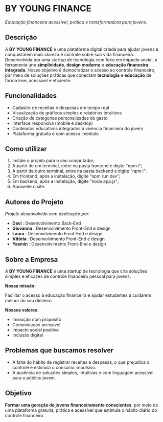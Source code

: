 # BY YOUNG FINANCE
*Educação financeira acessível, prática e transformadora para jovens.*


## Descrição

A **BY YOUNG FINANCE** é uma plataforma digital criada para ajudar jovens a conquistarem mais clareza e controle sobre sua vida financeira.
Desenvolvida por uma startup de tecnologia com foco em impacto social, a ferramenta une **simplicidade**, **design moderno** e **educação financeira integrada**.
Nosso objetivo é democratizar o acesso ao controle financeiro, por meio de soluções práticas que conectam **tecnologia** e **educação** de forma leve, acessível e eficiente.


## Funcionalidades

- Cadastro de receitas e despesas em tempo real  
- Visualização de gráficos simples e relatórios intuitivos  
- Criação de categorias personalizadas de gasto  
- Interface responsiva (mobile e desktop)  
- Conteúdos educativos integrados à vivência financeira do jovem  
- Plataforma gratuita e com acesso imediato  

## Como utilizar

1. Instale o projeto para o seu computador;
2. A partir de um terminal, entre na pasta frontend e digite "npm i"; 
3. A partir de outro terminal, entre na pasta backend e digite "npm i";   
4. Em frontend, após a instalação, digite "npm run dev";
5. Em backend, após a instalação, digite "node app.js";
6. Aproveite o site.

## Autores do Projeto

*Projeto desenvolvido com dedicação por:*

- **Davi** : Desenvolvimento Back-End  
- **Giovanna** : Desenvolvimento Front-End e design  
- **Laura** : Desenvolvimento Front-End e design  
- **Vitória** : Desenvolvimento Front-End e design  
- **Yasmin** : Desenvolvimento Front-End e design  


## Sobre a Empresa

A **BY YOUNG FINANCE** é uma startup de tecnologia que cria soluções simples e eficazes de controle financeiro pessoal para jovens.


**Nossa missão:**  

Facilitar o acesso à educação financeira e ajudar estudantes a cuidarem melhor do seu dinheiro.


**Nossos valores:**  
- Inovação com propósito  
- Comunicação acessível  
- Impacto social positivo  
- Inclusão digital  


## Problemas que buscamos resolver

- A falta do hábito de registrar receitas e despesas, o que prejudica o controle e estimula o consumo impulsivo.  
- A ausência de soluções simples, intuitivas e com linguagem acessível para o público jovem.  


## Objetivo

**Formar uma geração de jovens financeiramente conscientes**, por meio de uma plataforma gratuita, prática e acessível que estimula o hábito diário do controle financeiro.
